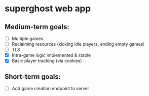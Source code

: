 # superghost web app

## Medium-term goals:

- [ ] Multiple games
- [ ] Reclaiming resources (kicking idle players, ending empty games)
- [ ] TLS
- [x] Intra-game logic implemented & stable
- [x] Basic player tracking (via cookies)

## Short-term goals:
- [ ] Add game creation endpoint to server
